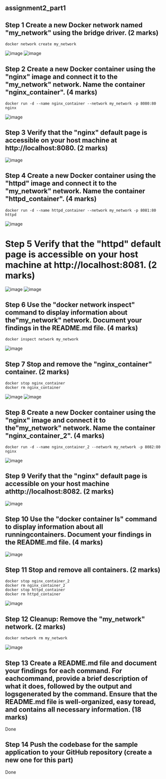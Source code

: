 ## assignment2_part1

## Step 1 Create a new Docker network named "my_network" using the bridge driver. (2 marks)
```
docker network create my_network
```
![image](https://github.com/mwaqaskh/assignment2_part1/assets/39801941/13affeae-9290-4b11-aa19-bf256da95c62)
![image](https://github.com/mwaqaskh/assignment2_part1/assets/39801941/87f37827-c237-40ea-a60e-a30196a74b18)

## Step 2 Create a new Docker container using the "nginx" image and connect it to the "my_network" network. Name the container "nginx_container". (4 marks)
```
docker run -d --name nginx_container --network my_network -p 8080:80 nginx
```

![image](https://github.com/mwaqaskh/assignment2_part1/assets/39801941/f0fb0c5f-8aa9-4326-8803-c4c03cd00e64)


## Step 3 Verify that the "nginx" default page is accessible on your host machine at http://localhost:8080. (2 marks)

![image](https://github.com/mwaqaskh/assignment2_part1/assets/39801941/6778bb05-b920-4e01-9156-4cb47864534a)


## Step 4 Create a new Docker container using the "httpd" image and connect it to the "my_network" network. Name the container "httpd_container". (4 marks)
```
docker run -d --name httpd_container --network my_network -p 8081:80 httpd
```
![image](https://github.com/mwaqaskh/assignment2_part1/assets/39801941/81bb761d-5e74-4a6d-937b-dd2beeb51ec4)

# Step 5 Verify that the "httpd" default page is accessible on your host machine at http://localhost:8081. (2 marks)

![image](https://github.com/mwaqaskh/assignment2_part1/assets/39801941/2da0c2b2-2cfd-4805-afa8-f963addafa2f)
![image](https://github.com/mwaqaskh/assignment2_part1/assets/39801941/e7456e4f-d200-420d-be17-1ec463c91ec8)

## Step 6 Use the "docker network inspect" command to display information about the"my_network" network. Document your findings in the README.md file. (4 marks)
```
docker inspect network my_network
```
![image](https://github.com/mwaqaskh/assignment2_part1/assets/39801941/14e798a2-b3ba-442e-bebd-336208317a35)

## Step 7 Stop and remove the "nginx_container" container. (2 marks)
```
docker stop nginx_container
docker rm nginx_container
```
![image](https://github.com/mwaqaskh/assignment2_part1/assets/39801941/1a9e4459-1ee4-496c-8ca5-5ea4068243d2)
![image](https://github.com/mwaqaskh/assignment2_part1/assets/39801941/cb856365-aedc-4b27-89d1-f9d483f5e364)


## Step 8 Create a new Docker container using the "nginx" image and connect it to the"my_network" network. Name the container "nginx_container_2". (4 marks)
```
docker run -d --name nginx_container_2 --network my_network -p 8082:80 nginx
```
![image](https://github.com/mwaqaskh/assignment2_part1/assets/39801941/72622d9c-adb6-4d07-ad3d-f1649be3c5c3)

## Step 9 Verify that the "nginx" default page is accessible on your host machine athttp://localhost:8082. (2 marks)
![image](https://github.com/mwaqaskh/assignment2_part1/assets/39801941/5317c6e6-8180-46a3-8eee-6878fd6b708b)

## Step 10 Use the "docker container ls" command to display information about all runningcontainers. Document your findings in the README.md file. (4 marks)
![image](https://github.com/mwaqaskh/assignment2_part1/assets/39801941/47876ff5-6eb2-4198-ba4a-efa155850ae8)

## Step 11 Stop and remove all containers. (2 marks)
```
docker stop nginx_container_2
docker rm nginx_container_2
docker stop httpd_container
docker rm httpd_container
```

![image](https://github.com/mwaqaskh/assignment2_part1/assets/39801941/3f9c3f63-dc8c-481d-8e43-837b7aa179d6)

## Step 12 Cleanup: Remove the "my_network" network. (2 marks)
```
docker network rm my_network
```
![image](https://github.com/mwaqaskh/assignment2_part1/assets/39801941/0af62141-3385-4a1e-a7ef-9548ce382f68)

## Step 13 Create a README.md file and document your findings for each command. For eachcommand, provide a brief description of what it does, followed by the output and logsgenerated by the command. Ensure that the README.md file is well-organized, easy toread, and contains all necessary information. (18 marks)
Done
## Step 14 Push the codebase for the sample application to your GitHub repository (create a new one for this part)
Done
